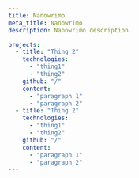 ```yaml
---
title: Nanowrimo
meta_title: Nanowrimo
description: Nanowrimo description.

projects:
  - title: "Thing 2"
    technologies:
      - "thing1"
      - "thing2"
    github: "/"
    content:
      - "paragraph 1"
      - "paragraph 2"
  - title: "Thing 2"
    technologies:
      - "thing1"
      - "thing2"
    github: "/"
    content:
      - "paragraph 1"
      - "paragraph 2"
---
```

